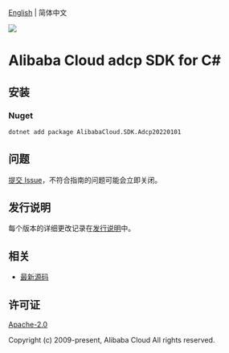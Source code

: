 [English](README.md) | 简体中文

![](https://aliyunsdk-pages.alicdn.com/icons/AlibabaCloud.svg)

# Alibaba Cloud adcp SDK for C#

## 安装

### Nuget

```bash
dotnet add package AlibabaCloud.SDK.Adcp20220101
```

## 问题

[提交 Issue](https://github.com/aliyun/alibabacloud-csharp-sdk/issues/new)，不符合指南的问题可能会立即关闭。

## 发行说明

每个版本的详细更改记录在[发行说明](./ChangeLog.md)中。

## 相关

* [最新源码](https://github.com/aliyun/alibabacloud-csharp-sdk/)

## 许可证

[Apache-2.0](http://www.apache.org/licenses/LICENSE-2.0)

Copyright (c) 2009-present, Alibaba Cloud All rights reserved.
